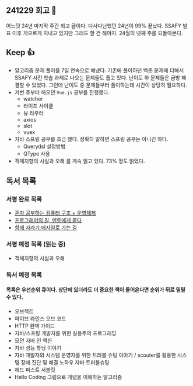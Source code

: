 ## 241229 회고 💬
어느덧 24년 마지막 주간 회고 글이다. 다사다난했던 24년이 99% 끝났다. SSAFY 발표 이후 게으르게 지내고 있지만 그래도 할 건 해야지. 24월의 넷째 주를 되돌아본다.

## Keep 👍
- 알고리즘 문제 풀이를 7일 연속으로 해냈다. 기존에 풀이하던 백준 문제에 더해서 SSAFY 사전 학습 과제로 나오는 문제들도 풀고 있다. 난이도 하 문제들은 금방 해결할 수 있었다. 그런데 난이도 중 문제들부터 풀이하는데 시간이 상당히 필요하다.
- 저번 주부터 해오던 `Vue.js` 공부를 진행했다. 
	- watcher
	- 라이프 사이클
	- 뷰 라우터
	- axios
	- slot
	- vuex
- 자바 스프링 공부를 조금 했다. 정확히 말하면 스프링 공부는 아니긴 하다.
	- Querydsl 설정방법
	- QType 사용
- 객체지향의 사실과 오해 를 계속 읽고 있다. 73% 정도 읽었다. 

## 독서 목록

### 서평 완료 목록
- [혼자 공부하는 컴퓨터 구조 + 운영체제](https://velog.io/@regular_jk_kim/혼자-공부하는-컴퓨터-구조-운영체제-를-읽고)
- [프로그래머의 길, 멘토에게 묻다](https://velog.io/@regular_jk_kim/프로그래머의-길-멘토에게-묻다-를-읽고-24jpq345)
- [함께 자라기 애자일로 가는 길](https://velog.io/@regular_jk_kim/함께-자라기-를-읽고)

###  서평 예정 목록 (읽는 중) 
- 객체지향의 사실과 오해

### 독서 예정 목록
#### 목록은 우선순위 큐이다. 상단에 있더라도 더 중요한 책이 들어온다면 순위가 뒤로 밀릴 수 있다.
- 오브젝트
- 파이브 라인스 오브 코드
- HTTP 완벽 가이드
- 자바/스프링 개발자를 위한 실용주의 프로그래밍
- 모던 자바 인 액션
- 자바 성능 튜닝 이야기 
- 자바 개발자와 시스템 운영자를 위한 트러블 슈팅 이야기 / scouter를 활용한 시스템 장애 진단 및 해결 노하우 자바 트러블슈팅
- 헤드 퍼스트 서블릿
- Hello Coding 그림으로 개념을 이해하는 알고리즘


